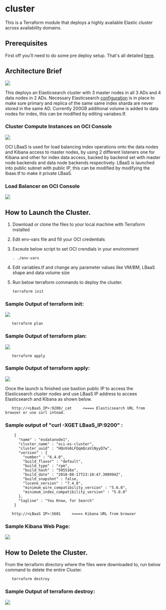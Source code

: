 # cluster

This is a Terraform module that deploys a highly available Elastic cluster across availability domains.

## Prerequisites
First off you'll need to do some pre deploy setup.  That's all detailed [here](https://github.com/oracle/oci-quickstart-prerequisites).

## Architecture Brief

![](../images/cluster/Elasticsearch_deployment_architecture_Capture.PNG)

This deploys an Elasticsearch cluster with 3 master nodes in all 3 ADs and 4 data nodes in 2 ADs. Necessary Elasticsearch [configuration](https://www.elastic.co/guide/en/elasticsearch/reference/current/allocation-awareness.html) is in place to make sure primary and replica of the same same index sharda are never stored in the same AD. Currently 200GB additional volume is added to data nodes for index, this can be modified by editing variabes.tf.

### Cluster Compute Instances on OCI Console

![](../images/cluster/ClusterNodes.png)

OCI LBaaS is used for load balancing index operations onto the data nodes and Kibana access to master nodes, by using 2 different listeners one for Kibana and other for index data access, backed by backend set with master node backends and data node backends respectively. LBaaS is launched into public subnet with public IP, this can be modified by modifying the lbaas.tf to make it private LBaaS.

### Load Balancer on OCI Console

![](../images/cluster/LBaaSscreen.png)

## How to Launch the Cluster.
1. Download or clone the files to your local machine with Terraform installed
2. Edit env-vars file and fill your OCI credentials
3. Exceute below script to set OCI crendials in your environment

       . ./env-vars

4. Edit variables.tf and change any parameter values like VM/BM, LBaaS shape and data volume size
5. Run below terraform commands to deploy the cluster.

       terraform init

### Sample Output of terraform init:

![](../images/cluster/TerraInit.png)

       terraform plan

### Sample Output of terraform plan:

![](../images/cluster/TerraPlan.png)

       terraform apply

### Sample Output of terraform apply:

![](../images/cluster/TerraApply.png)

Once the launch is finished use bastion public IP to access the Elasticsearch cluster nodes and use LBaaS IP address to accees
Elasticsearch and Kibana as shown below.

       http://<LBaaS_IP>:9200/_cat     <==== Elasticsearch URL from browser or use curl intead.

### Sample output of "curl -XGET LBaaS_IP:9200" :

   ```
       {
         "name" : "esdatanode1",
         "cluster_name" : "oci-es-cluster",
         "cluster_uuid" : "HQoVo6LFQqmQcaViNyyQ7w",
         "version" : {
           "number" : "6.4.0",
           "build_flavor" : "default",
           "build_type" : "rpm",
           "build_hash" : "595516e",
           "build_date" : "2018-08-17T23:18:47.308994Z",
           "build_snapshot" : false,
           "lucene_version" : "7.4.0",
           "minimum_wire_compatibility_version" : "5.6.0",
           "minimum_index_compatibility_version" : "5.0.0"
         },
         "tagline" : "You Know, for Search"
       }
   ```

       http://<LBaaS IP>:5601     <==== Kibana URL from browser

### Sample Kibana Web Page:

![](../images/cluster/KibanaScreen.png)

## How to Delete the Cluster.

From the terraform directory where the files were downloaded to, run below command to delete the entire Cluster.

       terraform destroy

### Sample Output of terraform destroy:

![](../images/cluster/TerraDestroy.png)

